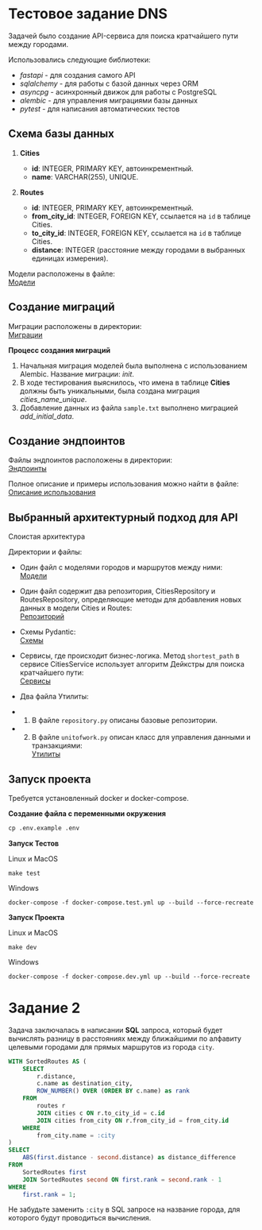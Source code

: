 # Тестовое задание DNS

Задачей было создание API-сервиса для поиска кратчайшего пути между городами.

Использовались следующие библиотеки:
- _fastapi_ - для создания самого API
- _sqlalchemy_ - для работы с базой данных через ORM
- _asyncpg_ - асинхронный движок для работы с PostgreSQL
- _alembic_ - для управления миграциями базы данных
- _pytest_ - для написания автоматических тестов

## Схема базы данных

1) **Cities**
   - **id**: INTEGER, PRIMARY KEY, автоинкрементный.
   - **name**: VARCHAR(255), UNIQUE.

2) **Routes**
   - **id**: INTEGER, PRIMARY KEY, автоинкрементный.
   - **from_city_id**: INTEGER, FOREIGN KEY, ссылается на `id` в таблице Cities.
   - **to_city_id**: INTEGER, FOREIGN KEY, ссылается на `id` в таблице Cities.
   - **distance**: INTEGER (расстояние между городами в выбранных единицах измерения).

Модели расположены в файле:  
[Модели](./api/src/models/fsp.py)

## Создание миграций

Миграции расположены в директории:  
[Миграции](./api/src/migrations/versions/)

**Процесс создания миграций**
1) Начальная миграция моделей была выполнена с использованием Alembic. Название миграции: _init_.
2) В ходе тестирования выяснилось, что имена в таблице **Cities** должны быть уникальными, была создана миграция _cities_name_unique_.
3) Добавление данных из файла `sample.txt` выполнено миграцией _add_initial_data_.

## Создание эндпоинтов

Файлы эндпоинтов расположены в директории:  
[Эндпоинты](./api/src/api/)

Полное описание и примеры использования можно найти в файле:  
[Описание использования](./api/README.md)

## Выбранный архитектурный подход для API

Слоистая архитектура

Директории и файлы:
- Один файл с моделями городов и маршрутов между ними:  
  [Модели](./api/src/models/)

- Один файл содержит два репозитория, CitiesRepository и RoutesRepository, определяющие методы для добавления новых данных в модели Cities и Routes:  
  [Репозиторий](./api/src/repositories/)

- Cхемы Pydantic:  
  [Схемы](./api/src/schemas/)

- Сервисы, где происходит бизнес-логика. Метод `shortest_path` в сервисе CitiesService использует алгоритм Дейкстры для поиска кратчайшего пути:  
  [Сервисы](./api/src/services/)

- Два файла Утилиты:
- 1) В файле `repository.py` описаны базовые репозитории.
- 2) В файле `unitofwork.py` описан класс для управления данными и транзакциями:  
  [Утилиты](./api/src/utils/)

## Запуск проекта

Требуется установленный docker и docker-compose.

**Создание файла с переменными окружения**

```cmd
cp .env.example .env
```

**Запуск Тестов**

Linux и MacOS

```
make test
```


Windows

```
docker-compose -f docker-compose.test.yml up --build --force-recreate
```


**Запуск Проекта**

Linux и MacOS

```
make dev
```


Windows

```
docker-compose -f docker-compose.dev.yml up --build --force-recreate
```

# Задание 2

Задача заключалась в написании **SQL** запроса, который будет вычислять разницу в расстояниях между ближайшими по алфавиту целевыми городами для прямых маршрутов из города `city`.

```sql
WITH SortedRoutes AS (
    SELECT
        r.distance,
        c.name as destination_city,
        ROW_NUMBER() OVER (ORDER BY c.name) as rank
    FROM
        routes r
        JOIN cities c ON r.to_city_id = c.id
        JOIN cities from_city ON r.from_city_id = from_city.id
    WHERE
        from_city.name = :city
)
SELECT
    ABS(first.distance - second.distance) as distance_difference
FROM
    SortedRoutes first
    JOIN SortedRoutes second ON first.rank = second.rank - 1
WHERE
    first.rank = 1;
```

Не забудьте заменить `:city` в SQL запросе на название города, для которого будут проводиться вычисления.